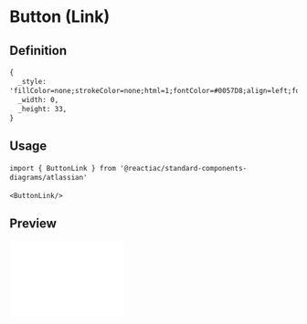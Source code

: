 # Button (Link)

## Definition

```
{
  _style: 'fillColor=none;strokeColor=none;html=1;fontColor=#0057D8;align=left;fontSize=12;sketch=0;',
  _width: 0,
  _height: 33,
}
```

## Usage

```
import { ButtonLink } from '@reactiac/standard-components-diagrams/atlassian'

<ButtonLink/>
```

## Preview

<img src="./button-link.png" width="200"/>
